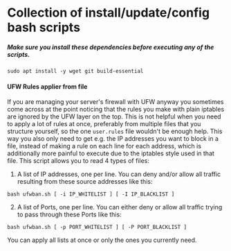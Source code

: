 # Collection of install/update/config bash scripts
##### Make sure you install these dependencies before executing any of the scripts.
```
sudo apt install -y wget git build-essential
```

#### UFW Rules applier from file
If you are managing your server's firewall with UFW anyway you sometimes come across at the point noticing that the rules you make with plain iptables are ignored by the UFW layer on the top. This is not helpful when you need to apply a lot of rules at once, preferably from multiple files that you structure yourself, so the one `user.rules` file wouldn't be enough help. This way you also only need to get e.g. the IP addresses you want to block in a file, instead of making a rule on each line for each address, which is additionally more painful to execute due to the iptables style used in that file.
This script allows you to read 4 types of files:
1. A list of IP addresses, one per line.
You can deny and/or allow all traffic resulting from these source addresses like this:
```
bash ufwban.sh [ -i IP_WHITELIST ] [ -I IP_BLACKLIST ]
```
2. A list of Ports, one per line.
You can either deny or allow all traffic trying to pass through these Ports like this:
```
bash ufwban.sh [ -p PORT_WHITELIST ] [ -P PORT_BLACKLIST ]
```

You can apply all lists at once or only the ones you currently need.